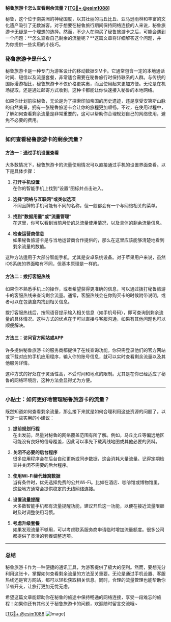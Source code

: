 **秘鲁旅游卡怎么查看剩余流量？[[TG💪+ @esim1088](https://t.me/s/esim1088)]**

秘鲁，这个位于南美洲的神秘国度，以其壮丽的马丘比丘、亚马逊雨林和丰富的文化遗产吸引了无数游客。对于想要在秘鲁旅行期间保持网络连接的人来说，秘鲁旅游卡无疑是一个理想的选择。然而，不少人在购买了秘鲁旅游卡之后，可能会遇到一个问题：**怎么查看自己剩余的流量呢？**这篇文章将详细解答这个问题，并为你提供一些实用的小技巧。

### 秘鲁旅游卡是什么？

秘鲁旅游卡是一种专门为游客设计的移动数据SIM卡。它通常包含一定的本地通话时间、短信以及流量套餐，非常适合需要在秘鲁旅行时保持联系的人群。与传统的国际漫游相比，秘鲁旅游卡不仅价格更实惠，而且使用起来更加方便。无论是在机场提取，还是通过邮寄方式收到，这种卡都能让你快速接入秘鲁的本地网络。

如果你计划前往秘鲁，无论是为了探索印加帝国的历史遗迹，还是享受安第斯山脉的自然美景，拥有一张秘鲁旅游卡会让你的旅程更加顺畅。不过，在使用过程中，了解如何查看剩余流量是非常重要的，这可以帮助你合理规划自己的网络使用，避免不必要的费用。

---

### 如何查看秘鲁旅游卡的剩余流量？

#### 方法一：通过手机设置查看

大多数情况下，秘鲁旅游卡的流量使用情况可以直接通过手机的设置界面查看。以下是具体步骤：

1. **打开手机设置**  
   在你的智能手机上找到“设置”图标并点击进入。

2. **选择“网络与互联网”或类似选项**  
   不同品牌的手机可能有不同的名称，但一般都会有一个与网络相关的菜单。

3. **找到“数据用量”或“流量管理”**  
   在这里，你可以看到当前月份的总流量使用情况，以及具体的剩余流量信息。

4. **检查运营商信息**  
   如果秘鲁旅游卡是与当地运营商合作提供的，那么在这里应该能够清楚地看到剩余流量的数值。

这种方法适用于大部分智能手机，尤其是安卓系统设备。对于苹果用户来说，虽然iOS系统的界面略有不同，但基本原理是一样的。

#### 方法二：拨打客服热线

如果你不熟悉手机上的操作，或者希望获得更准确的信息，可以通过拨打秘鲁旅游卡的客服热线来查询剩余流量。通常，客服热线会在你购买卡的时候附带说明，或者可以在包装盒内找到相关信息。

拨打客服热线后，按照语音提示输入相关信息（如手机号码），即可查询到剩余流量的具体情况。这种方式的优点在于可以直接与客服沟通，如果有其他问题也可以顺便解决。

#### 方法三：访问官方网站或APP

许多提供秘鲁旅游卡的服务商都提供了在线查询功能。你只需登录他们的官方网站或下载对应的手机应用程序，输入你的账号信息，就可以实时查看剩余流量以及其他服务详情。

这种方式的好处在于灵活性高，不受时间和地点的限制。尤其是在你已经适应了秘鲁的网络环境后，这种方法会显得尤为方便。

---

### 小贴士：如何更好地管理秘鲁旅游卡的流量？

既然知道如何查看剩余流量，那么接下来就是如何合理利用这些资源的问题了。以下是一些实用的小建议：

1. **提前规划行程**  
   在出发前，尽量对秘鲁的网络覆盖范围有所了解。例如，马丘比丘等偏远地区可能没有良好的信号覆盖，因此可以事先下载离线地图或其他必要的资料。

2. **关闭不必要的后台程序**  
   很多应用程序会在后台自动更新或同步数据，这会消耗大量流量。记得定期检查并关闭不需要的后台程序。

3. **使用Wi-Fi替代蜂窝数据**  
   当有条件时，优先选择免费的公共Wi-Fi。比如在酒店、咖啡馆或博物馆里，这些地方通常会提供稳定的无线网络连接。

4. **设置流量提醒**  
   大多数智能手机都有流量提醒功能，建议开启这一功能，以便在接近流量限额时及时调整使用习惯。

5. **考虑升级套餐**  
   如果发现流量不够用，可以考虑联系服务商申请临时增加流量额度。很多公司都提供了灵活的套餐调整选项。

---

### 总结

秘鲁旅游卡作为一种便捷的通讯工具，为游客提供了极大的便利。然而，要想充分利用这张卡，掌握如何查看剩余流量的方法至关重要。无论是通过手机设置、客服热线还是官方网站，都可以轻松获取相关信息。同时，合理的流量管理也能帮助你节省开支，让旅行更加无忧无虑。

希望这篇文章能帮助你在秘鲁的旅途中保持畅通的网络连接，享受一段难忘的旅程！如果你还有其他关于秘鲁旅游卡的问题，欢迎随时留言交流哦~

[[TG💪+ @esim1088](https://t.me/s/esim1088) ![Image](https://i.postimg.cc/4NQfJmqS/Snipaste-2025-05-13-00-14-12.png)]